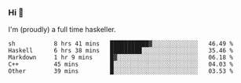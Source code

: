 ### Hi 👋

I'm (proudly) a full time haskeller.

<!--START_SECTION:waka-->

```text
sh           8 hrs 41 mins   ███████████▓░░░░░░░░░░░░░   46.49 %
Haskell      6 hrs 38 mins   █████████░░░░░░░░░░░░░░░░   35.46 %
Markdown     1 hr 9 mins     █▓░░░░░░░░░░░░░░░░░░░░░░░   06.18 %
C++          45 mins         █░░░░░░░░░░░░░░░░░░░░░░░░   04.03 %
Other        39 mins         █░░░░░░░░░░░░░░░░░░░░░░░░   03.53 %
```

<!--END_SECTION:waka-->
